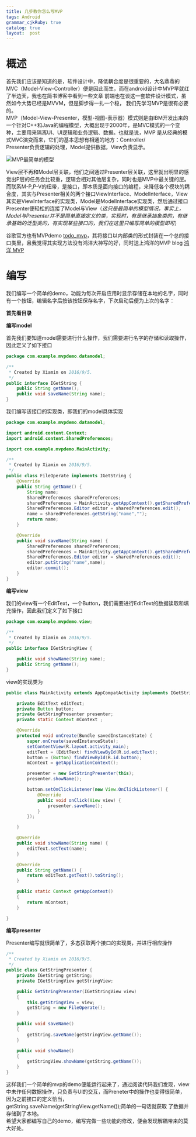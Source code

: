 ```yaml
---
title: 几步教你怎么写MVP
tags: Android
grammar_cjkRuby: true
catalog: true
layout:  post
---
```


# 概述

首先我们应该是知道的是，软件设计中，降低耦合度是很重要的，大名鼎鼎的MVC（Model-View-Controller）便是因此而生，而在android设计中MVP早就红了半边天，我也在简书博客中看到一些文章 前端也在谈这一套软件设计模式，虽然如今大势已经是MVVM，但是脚步得一扎一个稳， 我们先学习MVP是很有必要的。<br>
  MVP（Model-View-Presenter，模型-视图-表示器）模式则是由IBM开发出来的一个针对C++和Java的编程模型，大概出现于2000年，是MVC模式的一个变种，主要用来隔离UI、UI逻辑和业务逻辑、数据。也就是说，MVP 是从经典的模式MVC演变而来，它们的基本思想有相通的地方：Controller/<br>Presenter负责逻辑的处理，Model提供数据，View负责显示。


![MVP最简单的模型](http://upload-images.jianshu.io/upload_images/2305881-06400859c7fc55d6.png?imageMogr2/auto-orient/strip%7CimageView2/2/w/1240)

View层不再和Model层关联，他们之间通过Presenter层关联，这里就出明显的感觉出P层的任务会比较重，逻辑会相对其他层复杂，同时也是MVP中最关键的层。而联系M-P,P-V的纽带，是接口，即本质是面向接口的编程，来降低各个模块的耦合度，其实与Presenter相关的两个接口ViewInterface、ModelInterface，View其实是ViewInterface的实现类，Model是ModelInterface实现类，然后通过接口Presenter便轻松的连接了Model与View（*这只是最简单的模型情况，事实上，Model与Presenter并不是简单直接定义的类，实现时，有是继承抽象类的，有继承基础的泛型类的，有实现某些接口的，我们在这里只编写简单的模型即可*）

谷歌官方也有MVPdemo [todo_mvp][1]，其将接口以内部类的形式封装在一个总的接口类里，且我觉得其实现方法没有鸿洋大神写的好，同时送上鸿洋的MVP blog [鸿洋 MVP][2]

# 编写

我们编写一个简单的demo，功能为每次开启应用时显示存储在本地的名字，同时有一个按钮，编辑名字后按该按钮保存名字，下次启动后便为上次的名字：

**首先看目录**

**编写model**

首先我们要知道model需要进行什么操作，我们需要进行名字的存储和读取操作，因此定义了如下接口

``` java
package com.example.mvpdemo.datamodel;

/**
 * Created by Xiamin on 2016/9/5.
 */
public interface IGetString {
    public String getName();
    public void saveName(String name);
}

```

我们编写该接口的实现类，即我们的model具体实现

``` java
package com.example.mvpdemo.datamodel;

import android.content.Context;
import android.content.SharedPreferences;

import com.example.mvpdemo.MainActivity;

/**
 * Created by Xiamin on 2016/9/5.
 */
public class FileOperate implements IGetString {
    @Override
    public String getName() {
        String name;
        SharedPreferences sharedPreferences;
        sharedPreferences = MainActivity.getAppContext().getSharedPreferences("data", Context.MODE_PRIVATE);
        SharedPreferences.Editor editor = sharedPreferences.edit();
        name = sharedPreferences.getString("name","");
        return name;
    }

    @Override
    public void saveName(String name) {
        SharedPreferences sharedPreferences;
        sharedPreferences = MainActivity.getAppContext().getSharedPreferences("data", Context.MODE_PRIVATE);
        SharedPreferences.Editor editor = sharedPreferences.edit();
        editor.putString("name",name);
        editor.commit();
    }
}
```


**编写view**

我们的view有一个EditText，一个Button，我们需要进行EditText的数据读取和填充操作，因此我们定义了如下接口

``` java
package com.example.mvpdemo.view;

/**
 * Created by Xiamin on 2016/9/5.
 */
public interface IGetStringView {

    public void showName(String name);
    public String getName();
}

```

view的实现类为

``` java
public class MainActivity extends AppCompatActivity implements IGetStringView{

    private EditText editText;
    private Button button;
    private GetStringPresenter presenter;
    private static Context mContext ;

    @Override
    protected void onCreate(Bundle savedInstanceState) {
        super.onCreate(savedInstanceState);
        setContentView(R.layout.activity_main);
        editText = (EditText) findViewById(R.id.editText);
        button = (Button) findViewById(R.id.button);
        mContext = getApplicationContext();

        presenter = new GetStringPresenter(this);
        presenter.showName();

        button.setOnClickListener(new View.OnClickListener() {
            @Override
            public void onClick(View view) {
                presenter.saveName();
            }
        });

    }

    @Override
    public void showName(String name) {
        editText.setText(name);
    }

    @Override
    public String getName() {
        return editText.getText().toString();
    }

    public static Context getAppContext()
    {
        return mContext;
    }

}

```



**编写presenter**

Presenter编写就很简单了，多态获取两个接口的实现类，并进行相应操作

``` cs
/**
 * Created by Xiamin on 2016/9/5.
 */
public class GetStringPresenter {
    private IGetString getString;
    private IGetStringView getStringView;

    public GetStringPresenter(IGetStringView view)
    {
        this.getStringView = view;
        getString = new FileOperate();
    }

    public void saveName()
    {
        getString.saveName(getStringView.getName());
    }

    public void showName()
    {
        getStringView.showName(getString.getName());
    }
}
```

这样我们一个简单的mvp的demo便能运行起来了，通过阅读代码我们发现，view中未作任何数据操作，只负责与UI的交互，而Preneter中的操作也变得很简单，因为之前接口的定义恰当，  
		getString.saveName(getStringView.getName());简单的一句话就获取 了数据并存储到了本地。<br>
希望大家都编写自己的demo，编写完做一些功能的修改，便会发现解耦带来的莫大好处。




  [1]: https://github.com/googlesamples/android-architecture/tree/todo-mvp/
  [2]: http://blog.csdn.net/lmj623565791/article/details/46596109
